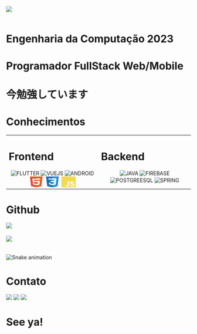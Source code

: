 <div align="left">
<img align="center" src="https://cdn.discordapp.com/attachments/415666680526667806/937846602452828180/hello.gif">
</div>

<br>

# Engenharia da Computação 2023
# Programador FullStack Web/Mobile
# 今勉強しています

# Conhecimentos

<div align="left">
<table><tr><td valign="top" width="33%">

# Frontend

<div align="center">  
<img align="center" alt="FLUTTER" height="30" width="40" src="https://www.vectorlogo.zone/logos/flutterio/flutterio-icon.svg">
<img align="center" alt="VUEJS" height="30" width="40" src="https://www.vectorlogo.zone/logos/vuejs/vuejs-icon.svg">
<img align="center" alt="ANDROID" height="30" width="40" src="https://www.vectorlogo.zone/logos/android/android-icon.svg">
<img align="center" alt="HTML" height="30" width="40" src="https://raw.githubusercontent.com/devicons/devicon/master/icons/html5/html5-original.svg">
<img align="center" alt="CSS" height="30" width="40" src="https://raw.githubusercontent.com/devicons/devicon/master/icons/css3/css3-original.svg">
<img align="center" alt="Js" height="30" width="40" src="https://raw.githubusercontent.com/devicons/devicon/master/icons/javascript/javascript-plain.svg">
</div>

</td><td valign="top" width="33%">

# Backend
  
<div align="center">  
<img align="center" alt="JAVA" height="30" width="40" src="https://www.vectorlogo.zone/logos/java/java-icon.svg">
<img align="center" alt="FIREBASE" height="30" width="40" src="https://www.vectorlogo.zone/logos/firebase/firebase-icon.svg">
<img align="center" alt="POSTGREESQL" height="30" width="40" src="https://www.vectorlogo.zone/logos/postgresql/postgresql-icon.svg">
<img align="center" alt="SPRING" height="30" width="40" src="https://www.vectorlogo.zone/logos/springio/springio-icon.svg">
</div>
 
</td></tr></table>
</div>

# Github 
<div align="left">
<img height="180em" src="https://github-readme-stats.vercel.app/api?username=Ramos1903&show_icons=true&theme=dracula&include_all_commits=true&count_private=true"/>
</div>

<br>

<div align="left">
<img height="180em" src="https://github-readme-stats.vercel.app/api/top-langs/?username=Ramos1903&layout=compact&langs_count=7&theme=dracula"/>
</div>

<br>

![Snake animation](https://github.com/Ramos1903/Ramos1903/blob/output/github-contribution-grid-snake.svg)
  
# Contato

<div align="left">
<a href="https://steamcommunity.com/profiles/76561198156564510" target="_blank"><img src="https://img.shields.io/badge/Steam-000000?style=for-the-badge&logo=steam&logoColor=white" target="_blank"></a> 
<a href = "mailto:vinicius.jr01@hotmail.com"><img src="https://img.shields.io/badge/-Hotmail-%23333?style=for-the-badge&logo=hotmail&logoColor=white" target="_blank"></a>
<a href="https://www.linkedin.com/in/vinicius990316" target="_blank"><img src="https://img.shields.io/badge/-LinkedIn-%230077B5?style=for-the-badge&logo=linkedin&logoColor=white" target="_blank"></a> 

</div>

# See ya!

